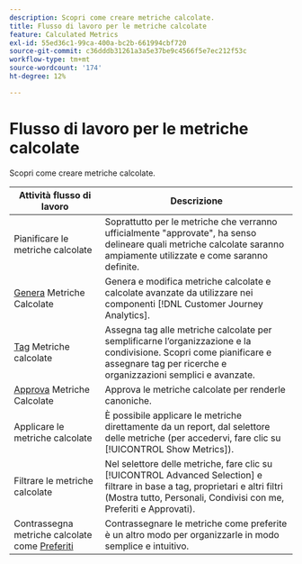 ```yaml
---
description: Scopri come creare metriche calcolate.
title: Flusso di lavoro per le metriche calcolate
feature: Calculated Metrics
exl-id: 55ed36c1-99ca-400a-bc2b-661994cbf720
source-git-commit: c36dddb31261a3a5e37be9c4566f5e7ec212f53c
workflow-type: tm+mt
source-wordcount: '174'
ht-degree: 12%

---
```


# Flusso di lavoro per le metriche calcolate

Scopri come creare metriche calcolate.

| Attività flusso di lavoro | Descrizione |
| --- | --- |
| Pianificare le metriche calcolate | Soprattutto per le metriche che verranno ufficialmente &quot;approvate&quot;, ha senso delineare quali metriche calcolate saranno ampiamente utilizzate e come saranno definite. |
| [Genera](/help/components/calc-metrics/cm-workflow/cm-build-metrics.md) Metriche Calcolate | Genera e modifica metriche calcolate e calcolate avanzate da utilizzare nei componenti [!DNL Customer Journey Analytics]. |
| [Tag](cm-tagging.md) Metriche calcolate | Assegna tag alle metriche calcolate per semplificarne l’organizzazione e la condivisione. Scopri come pianificare e assegnare tag per ricerche e organizzazioni semplici e avanzate. |
| [Approva](cm-approving.md) Metriche Calcolate | Approva le metriche calcolate per renderle canoniche. |
| Applicare le metriche calcolate | È possibile applicare le metriche direttamente da un report, dal selettore delle metriche (per accedervi, fare clic su [!UICONTROL Show Metrics]). |
| Filtrare le metriche calcolate | Nel selettore delle metriche, fare clic su [!UICONTROL Advanced Selection] e filtrare in base a tag, proprietari e altri filtri (Mostra tutto, Personali, Condivisi con me, Preferiti e Approvati). |
| Contrassegna metriche calcolate come [Preferiti](cm-finding.md) | Contrassegnare le metriche come preferite è un altro modo per organizzarle in modo semplice e intuitivo. |
